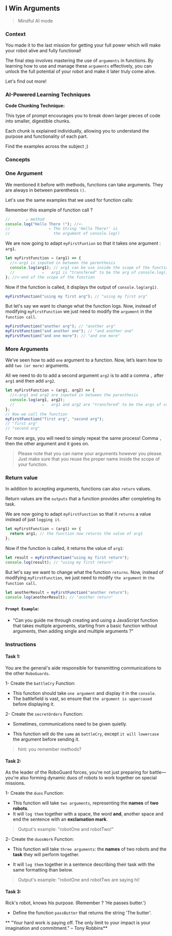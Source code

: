 ## I Win Arguments

> Mindful AI mode

### Context

You made it to the last mission for getting your full power which will make your robot alive and fully functional!

The final step involves mastering the use of `arguments` in functions. By learning how to use and manage these `arguments` effectively, you can unlock the full potential of your robot and make it later truly come alive.

Let's find out more!

### AI-Powered Learning Techniques

**Code Chunking Technique:**

This type of prompt encourages you to break down larger pieces of code into smaller, digestible chunks.

Each chunk is explained individually, allowing you to understand the purpose and functionality of each part.

Find the examples across the subject ;)

### Concepts

### One Argument

We mentioned it before with methods, functions can take arguments. They are always in between parenthesis `()`.

Let's use the same examples that we used for function calls:

Remember this example of function call ?

```js
//       ↙ method
console.log("Hello There !"); //<-
//                 ↖ The String 'Hello There!' is
//                   the argument of console.log()
```

We are now going to adapt `myFirstFuntion` so that it takes one argument : `arg1`.

```js
let myFirstFunction = (arg1) => {
  //<-arg1 is inputed in between the parenthesis
  console.log(arg1); // arg1 can be use inside the scope of the function
  //            ↖   arg1 is "transfered" to be the arg of console.log()
}; //<-end of the scope of the function
```

Now if the function is called, it displays the output of `console.log(arg1)`.

```js
myFirstFunction("using my first arg"); // "using my first arg"
```

But let's say we want to change what the function logs. Now, instead of modifying `myFirstFunction` we just need to modify the `argument` in the `function call`.

```js
myFirstFunction("another arg"); // "another arg"
myFirstFunction("and another one"); // "and another one"
myFirstFunction("and one more"); // "and one more"
```

### More Arguments

We’ve seen how to add `one` argument to a function. Now, let’s learn how to add `two (or more)` arguments.

All we need to do to add a second argument `arg2` is to add a comma `,` after `arg1` and then add `arg2`.

```js
let myFirstFunction = (arg1, arg2) => {
  //<-arg1 and arg2 are inputed in between the parenthesis
  console.log(arg1, arg2);
  //            ↖   arg1 and arg2 are "transfered" to be the args of console.log()
};
// Now we call the function
myFirstFunction("first arg", "second arg");
// "first arg"
// "second arg"
```

For more args, you will need to simply repeat the same process! Comma `,` then the other argument and it goes on.

> Please note that you can name your arguments however you please. Just make sure that you reuse the proper name inside the scope of your function.

### Return value

In addition to accepting arguments, functions can also `return` values.

Return values are the `outputs` that a function provides after completing its task.

We are now going to adapt `myFirstFunction` so that it `returns` a value instead of just `logging it`.

```js
let myFirstFunction = (arg1) => {
  return arg1; // the function now returns the value of arg1
};
```

Now if the function is called, it returns the value of `arg1`:

```js
let result = myFirstFunction("using my first return");
console.log(result); // "using my first return"
```

But let's say we want to change what the function `returns`. Now, instead of modifying `myFirstFunction`, we just need to modify `the argument` in `the function call`.

```js
let anotherResult = myFirstFunction("another return");
console.log(anotherResult); // "another return"
```

#### **`Prompt Example`**:

- "Can you guide me through creating and using a JavaScript function that takes multiple arguments, starting from a basic function without arguments, then adding single and multiple arguments ?"

### Instructions

#### Task 1:

You are the general's aide responsible for transmitting communications to the other `RoboGuards`.

1- Create the `battleCry` Function:

- This function should take `one argument` and display it in the `console`.
- The battlefield is vast, so ensure that `the argument is uppercased` before displaying it.

2- Create the `secretOrders` Function:

- Sometimes, communications need to be given quietly.

- This function will do the `same` as `battleCry`, except `it will lowercase` the argument before sending it.

> hint: you remember methods?

#### Task 2:

As the leader of the RoboGuard forces, you're not just preparing for battle—you're also forming dynamic duos of robots to work together on special missions.

1- Create the `duos` Function:

- This function will take `two arguments`, representing the **names** of **two robots**.
- It will `log them` together with a space, the word **and**, another space and end the sentence with an **exclamation mark**.

> Output's example: "robotOne and robotTwo!"

2- Create the `duosWork` Function:

- This function will take `three arguments`: the **names** of two robots and the **task** they will perform together.

- It will `log them` together in a sentence describing their task with the same formatting than below.

> Output's example: "robotOne and robotTwo are saying hi!

#### Task 3:

Rick's robot, knows his purpose. (Remember ? 'He passes butter.')

- Define the function `passButter` that returns the string 'The butter'.

** "Your hard work is paying off. The only limit to your impact is your imagination and commitment." – Tony Robbins**

